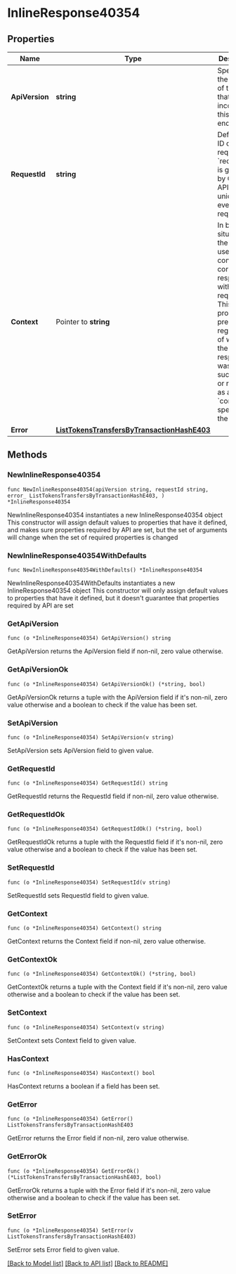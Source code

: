 # InlineResponse40354

## Properties

Name | Type | Description | Notes
------------ | ------------- | ------------- | -------------
**ApiVersion** | **string** | Specifies the version of the API that incorporates this endpoint. | 
**RequestId** | **string** | Defines the ID of the request. The &#x60;requestId&#x60; is generated by Crypto APIs and it&#39;s unique for every request. | 
**Context** | Pointer to **string** | In batch situations the user can use the context to correlate responses with requests. This property is present regardless of whether the response was successful or returned as an error. &#x60;context&#x60; is specified by the user. | [optional] 
**Error** | [**ListTokensTransfersByTransactionHashE403**](ListTokensTransfersByTransactionHashE403.md) |  | 

## Methods

### NewInlineResponse40354

`func NewInlineResponse40354(apiVersion string, requestId string, error_ ListTokensTransfersByTransactionHashE403, ) *InlineResponse40354`

NewInlineResponse40354 instantiates a new InlineResponse40354 object
This constructor will assign default values to properties that have it defined,
and makes sure properties required by API are set, but the set of arguments
will change when the set of required properties is changed

### NewInlineResponse40354WithDefaults

`func NewInlineResponse40354WithDefaults() *InlineResponse40354`

NewInlineResponse40354WithDefaults instantiates a new InlineResponse40354 object
This constructor will only assign default values to properties that have it defined,
but it doesn't guarantee that properties required by API are set

### GetApiVersion

`func (o *InlineResponse40354) GetApiVersion() string`

GetApiVersion returns the ApiVersion field if non-nil, zero value otherwise.

### GetApiVersionOk

`func (o *InlineResponse40354) GetApiVersionOk() (*string, bool)`

GetApiVersionOk returns a tuple with the ApiVersion field if it's non-nil, zero value otherwise
and a boolean to check if the value has been set.

### SetApiVersion

`func (o *InlineResponse40354) SetApiVersion(v string)`

SetApiVersion sets ApiVersion field to given value.


### GetRequestId

`func (o *InlineResponse40354) GetRequestId() string`

GetRequestId returns the RequestId field if non-nil, zero value otherwise.

### GetRequestIdOk

`func (o *InlineResponse40354) GetRequestIdOk() (*string, bool)`

GetRequestIdOk returns a tuple with the RequestId field if it's non-nil, zero value otherwise
and a boolean to check if the value has been set.

### SetRequestId

`func (o *InlineResponse40354) SetRequestId(v string)`

SetRequestId sets RequestId field to given value.


### GetContext

`func (o *InlineResponse40354) GetContext() string`

GetContext returns the Context field if non-nil, zero value otherwise.

### GetContextOk

`func (o *InlineResponse40354) GetContextOk() (*string, bool)`

GetContextOk returns a tuple with the Context field if it's non-nil, zero value otherwise
and a boolean to check if the value has been set.

### SetContext

`func (o *InlineResponse40354) SetContext(v string)`

SetContext sets Context field to given value.

### HasContext

`func (o *InlineResponse40354) HasContext() bool`

HasContext returns a boolean if a field has been set.

### GetError

`func (o *InlineResponse40354) GetError() ListTokensTransfersByTransactionHashE403`

GetError returns the Error field if non-nil, zero value otherwise.

### GetErrorOk

`func (o *InlineResponse40354) GetErrorOk() (*ListTokensTransfersByTransactionHashE403, bool)`

GetErrorOk returns a tuple with the Error field if it's non-nil, zero value otherwise
and a boolean to check if the value has been set.

### SetError

`func (o *InlineResponse40354) SetError(v ListTokensTransfersByTransactionHashE403)`

SetError sets Error field to given value.



[[Back to Model list]](../README.md#documentation-for-models) [[Back to API list]](../README.md#documentation-for-api-endpoints) [[Back to README]](../README.md)


